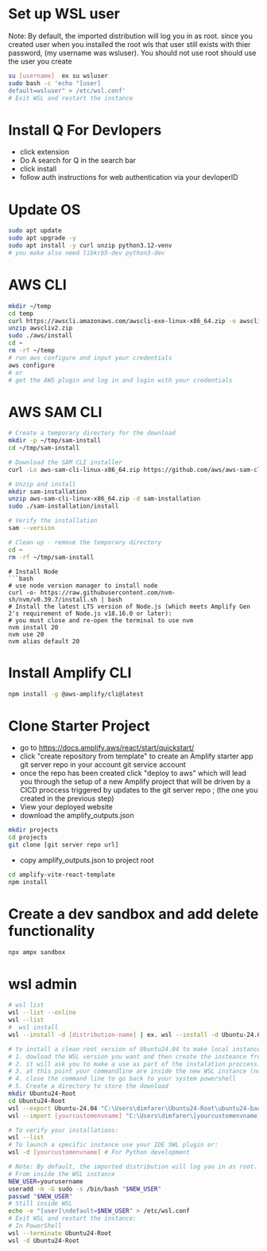 # Set up WSL user
Note: By default, the imported distribution will log you in as root. since you created user when you installed the root wls that user still exists with thier password, (my username was wsluser). You should not use root should use the user you create 
```bash
su [username]  ex su wsluser
sudo bash -c 'echo "[user] 
default=wsluser" > /etc/wsl.conf'
# Exit WSL and restart the instance
```
# Install Q For Devlopers
* click extension
* Do A search for Q in the search bar
* click install
* follow auth instructions for web authentication via your devloperID

# Update OS
```bash
sudo apt update
sudo apt upgrade -y
sudo apt install -y curl unzip python3.12-venv
# you make also need libkrb5-dev python3-dev
```
# AWS CLI
```bash
mkdir ~/temp
cd temp
curl https://awscli.amazonaws.com/awscli-exe-linux-x86_64.zip -o awscliv2.zip
unzip awscliv2.zip 
sudo ./aws/install
cd ~
rm -rf ~/temp
# run aws configure and input your credentials
aws configure
# or 
# get the AWS plugin and log in and login with your credentials
```
# AWS SAM CLI
```bash
# Create a temporary directory for the download
mkdir -p ~/tmp/sam-install
cd ~/tmp/sam-install

# Download the SAM CLI installer
curl -Lo aws-sam-cli-linux-x86_64.zip https://github.com/aws/aws-sam-cli/releases/latest/download/aws-sam-cli-linux-x86_64.zip

# Unzip and install
mkdir sam-installation
unzip aws-sam-cli-linux-x86_64.zip -d sam-installation
sudo ./sam-installation/install

# Verify the installation
sam --version

# Clean up - remove the temporary directory
cd ~
rm -rf ~/tmp/sam-install
```

```
# Install Node
```bash
# use node version manager to install node
curl -o- https://raw.githubusercontent.com/nvm-sh/nvm/v0.39.7/install.sh | bash
# Install the latest LTS version of Node.js (which meets Amplify Gen 2's requirement of Node.js v18.16.0 or later):
# you must close and re-open the terminal to use nvm
nvm install 20
nvm use 20
nvm alias default 20
```
# Install Amplify CLI
```bash
npm install -g @aws-amplify/cli@latest
```

# Clone  Starter Project
* go to https://docs.amplify.aws/react/start/quickstart/
* click "create repository from template" to create an Amplify starter app git server repo in your account git service account 
* once the repo has been created click "deploy to aws" which will lead you through the setup of a new Amplify project that will be driven by a CICD proccess triggered by updates to the git server repo ; (the one you created in the previous step)
* View your deployed website
* download the amplify_outputs.json 

```bash
mkdir projects
cd projects
git clone [git server repo url]
```
* copy amplify_outputs.json to project root
```bash
cd amplify-vite-react-template
npm install
```

# Create a dev sandbox and add delete functionality
```bash
npx ampx sandbox
```
# wsl admin
```bash
# wsl list 
wsl --list --online
wsl --list
#  wsl install
wsl --install -d [distribution-name] | ex. wsl --install -d Ubuntu-24.04
```
```bash
# to install a clean root version of Ubuntu24.04 to make local instances
# 1. dowload the WSL version you want and then create the insteance from it before you modify it.
# 2. it will ask you to make a use as part of the instalation proccess.
# 3. at this point your commandline are inside the new WSL instance (not your IDE). it will ask you to set up a user and password
# 4. close the command line to go back to your system powershell
# 5. Create a directory to store the download
mkdir Ubuntu24-Root
cd Ubuntu24-Root
wsl --export Ubuntu-24.04 "C:\Users\dimfarer\Ubuntu24-Root\ubuntu24-backup.tar.gz"
wsl --import [yourcustomenvname] "C:\Users\dimfarer\[yourcustomenvname]" "C:\Users\dimfarer\Ubuntu24-Root\ubuntu24-backup.tar.gz"

# To verify your installations:
wsl --list
# To launch a specific instance use your IDE SWL plugin or:
wsl -d [yourcustomenvname] # For Python development

# Note: By default, the imported distribution will log you in as root. To set up a default user:
# From inside the WSL instance
NEW_USER=yourusername
useradd -m -G sudo -s /bin/bash "$NEW_USER"
passwd "$NEW_USER"
# Still inside WSL
echo -e "[user]\ndefault=$NEW_USER" > /etc/wsl.conf
# Exit WSL and restart the instance:
# In PowerShell
wsl --terminate Ubuntu24-Root
wsl -d Ubuntu24-Root
```